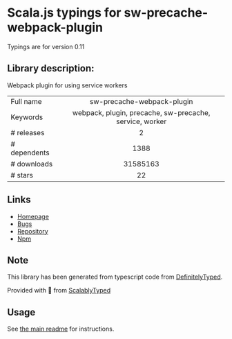 
# Scala.js typings for sw-precache-webpack-plugin

Typings are for version 0.11

## Library description:
Webpack plugin for using service workers

|                    |                 |
| ------------------ | :-------------: |
| Full name          | sw-precache-webpack-plugin |
| Keywords           | webpack, plugin, precache, sw-precache, service, worker |
| # releases         | 2 |
| # dependents       | 1388 |
| # downloads        | 31585163 |
| # stars            | 22 |

## Links
- [Homepage](https://github.com/goldhand/sw-precache-webpack-plugin#readme)
- [Bugs](https://github.com/goldhand/sw-precache-webpack-plugin/issues)
- [Repository](https://github.com/goldhand/sw-precache-webpack-plugin)
- [Npm](https://www.npmjs.com/package/sw-precache-webpack-plugin)
    


## Note
This library has been generated from typescript code from [DefinitelyTyped](https://definitelytyped.org).

Provided with :purple_heart: from [ScalablyTyped](https://github.com/oyvindberg/ScalablyTyped)

## Usage
See [the main readme](../../readme.md) for instructions.


